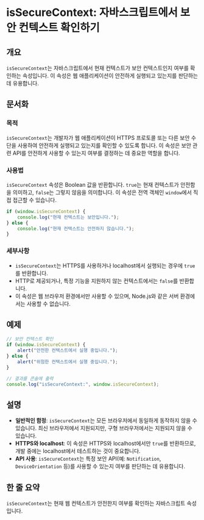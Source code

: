 <!--
Meta Description: # isSecureContext: 자바스크립트에서 보안 컨텍스트 확인하기 ## 개요 `isSecureContext`는 자바스크립트에서 현재 컨텍스트가 보안 컨텍스트인지 여부를 확인하는 속성입니다. 이 속성은 웹 애플리케이션이 안전하게 실행되고 있는지를 판단하는 데 유용...
Meta Keywords: issecurecontext, 속성은, 여부를, 사용할, window
-->

# isSecureContext: 자바스크립트에서 보안 컨텍스트 확인하기

## 개요
`isSecureContext`는 자바스크립트에서 현재 컨텍스트가 보안 컨텍스트인지 여부를 확인하는 속성입니다. 이 속성은 웹 애플리케이션이 안전하게 실행되고 있는지를 판단하는 데 유용합니다.

## 문서화
### 목적
`isSecureContext`는 개발자가 웹 애플리케이션이 HTTPS 프로토콜 또는 다른 보안 수단을 사용하여 안전하게 실행되고 있는지를 확인할 수 있도록 합니다. 이 속성은 보안 관련 API를 안전하게 사용할 수 있는지 여부를 결정하는 데 중요한 역할을 합니다.

### 사용법
`isSecureContext` 속성은 Boolean 값을 반환합니다. `true`는 현재 컨텍스트가 안전함을 의미하고, `false`는 그렇지 않음을 의미합니다. 이 속성은 전역 객체인 `window`에서 직접 접근할 수 있습니다.

```javascript
if (window.isSecureContext) {
    console.log("현재 컨텍스트는 보안입니다.");
} else {
    console.log("현재 컨텍스트는 안전하지 않습니다.");
}
```

### 세부사항
- `isSecureContext`는 HTTPS를 사용하거나 localhost에서 실행되는 경우에 `true`를 반환합니다.
- HTTP로 제공되거나, 특정 기능을 지원하지 않는 컨텍스트에서는 `false`를 반환합니다.
- 이 속성은 웹 브라우저 환경에서만 사용할 수 있으며, Node.js와 같은 서버 환경에서는 사용할 수 없습니다.

## 예제
```javascript
// 보안 컨텍스트 확인
if (window.isSecureContext) {
    alert("안전한 컨텍스트에서 실행 중입니다.");
} else {
    alert("위험한 컨텍스트에서 실행 중입니다.");
}

// 결과를 콘솔에 출력
console.log("isSecureContext:", window.isSecureContext);
```

## 설명
- **일반적인 함정**: `isSecureContext`는 모든 브라우저에서 동일하게 동작하지 않을 수 있습니다. 최신 브라우저에서 지원되지만, 구형 브라우저에서는 지원되지 않을 수 있습니다.
- **HTTPS와 localhost**: 이 속성은 HTTPS와 localhost에서만 `true`를 반환하므로, 개발 중에는 localhost에서 테스트하는 것이 중요합니다.
- **API 사용**: `isSecureContext`는 특정 보안 API(예: `Notification`, `DeviceOrientation` 등)를 사용할 수 있는지 여부를 판단하는 데 유용합니다.

## 한 줄 요약
`isSecureContext`는 현재 웹 컨텍스트가 안전한지 여부를 확인하는 자바스크립트 속성입니다.